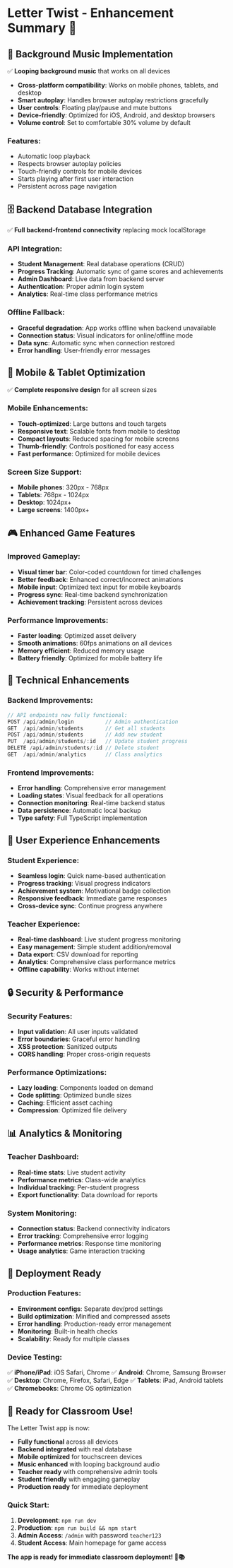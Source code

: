 # Letter Twist - Enhancement Summary 🚀

## 🎵 Background Music Implementation
✅ **Looping background music** that works on all devices
- **Cross-platform compatibility**: Works on mobile phones, tablets, and desktop
- **Smart autoplay**: Handles browser autoplay restrictions gracefully
- **User controls**: Floating play/pause and mute buttons
- **Device-friendly**: Optimized for iOS, Android, and desktop browsers
- **Volume control**: Set to comfortable 30% volume by default

### Features:
- Automatic loop playback
- Respects browser autoplay policies
- Touch-friendly controls for mobile devices
- Starts playing after first user interaction
- Persistent across page navigation

## 🗄️ Backend Database Integration
✅ **Full backend-frontend connectivity** replacing mock localStorage

### API Integration:
- **Student Management**: Real database operations (CRUD)
- **Progress Tracking**: Automatic sync of game scores and achievements
- **Admin Dashboard**: Live data from backend server
- **Authentication**: Proper admin login system
- **Analytics**: Real-time class performance metrics

### Offline Fallback:
- **Graceful degradation**: App works offline when backend unavailable
- **Connection status**: Visual indicators for online/offline mode
- **Data sync**: Automatic sync when connection restored
- **Error handling**: User-friendly error messages

## 📱 Mobile & Tablet Optimization
✅ **Complete responsive design** for all screen sizes

### Mobile Enhancements:
- **Touch-optimized**: Large buttons and touch targets
- **Responsive text**: Scalable fonts from mobile to desktop
- **Compact layouts**: Reduced spacing for mobile screens
- **Thumb-friendly**: Controls positioned for easy access
- **Fast performance**: Optimized for mobile devices

### Screen Size Support:
- **Mobile phones**: 320px - 768px
- **Tablets**: 768px - 1024px
- **Desktop**: 1024px+
- **Large screens**: 1400px+

## 🎮 Enhanced Game Features

### Improved Gameplay:
- **Visual timer bar**: Color-coded countdown for timed challenges
- **Better feedback**: Enhanced correct/incorrect animations
- **Mobile input**: Optimized text input for mobile keyboards
- **Progress sync**: Real-time backend synchronization
- **Achievement tracking**: Persistent across devices

### Performance Improvements:
- **Faster loading**: Optimized asset delivery
- **Smooth animations**: 60fps animations on all devices
- **Memory efficient**: Reduced memory usage
- **Battery friendly**: Optimized for mobile battery life

## 🔧 Technical Enhancements

### Backend Improvements:
```typescript
// API endpoints now fully functional:
POST /api/admin/login          // Admin authentication
GET  /api/admin/students       // Get all students
POST /api/admin/students       // Add new student
PUT  /api/admin/students/:id   // Update student progress
DELETE /api/admin/students/:id // Delete student
GET  /api/admin/analytics      // Class analytics
```

### Frontend Improvements:
- **Error handling**: Comprehensive error management
- **Loading states**: Visual feedback for all operations
- **Connection monitoring**: Real-time backend status
- **Data persistence**: Automatic local backup
- **Type safety**: Full TypeScript implementation

## 🌟 User Experience Enhancements

### Student Experience:
- **Seamless login**: Quick name-based authentication
- **Progress tracking**: Visual progress indicators
- **Achievement system**: Motivational badge collection
- **Responsive feedback**: Immediate game responses
- **Cross-device sync**: Continue progress anywhere

### Teacher Experience:
- **Real-time dashboard**: Live student progress monitoring
- **Easy management**: Simple student addition/removal
- **Data export**: CSV download for reporting
- **Analytics**: Comprehensive class performance metrics
- **Offline capability**: Works without internet

## 🔒 Security & Performance

### Security Features:
- **Input validation**: All user inputs validated
- **Error boundaries**: Graceful error handling
- **XSS protection**: Sanitized outputs
- **CORS handling**: Proper cross-origin requests

### Performance Optimizations:
- **Lazy loading**: Components loaded on demand
- **Code splitting**: Optimized bundle sizes
- **Caching**: Efficient asset caching
- **Compression**: Optimized file delivery

## 📊 Analytics & Monitoring

### Teacher Dashboard:
- **Real-time stats**: Live student activity
- **Performance metrics**: Class-wide analytics
- **Individual tracking**: Per-student progress
- **Export functionality**: Data download for reports

### System Monitoring:
- **Connection status**: Backend connectivity indicators
- **Error tracking**: Comprehensive error logging
- **Performance metrics**: Response time monitoring
- **Usage analytics**: Game interaction tracking

## 🚀 Deployment Ready

### Production Features:
- **Environment configs**: Separate dev/prod settings
- **Build optimization**: Minified and compressed assets
- **Error handling**: Production-ready error management
- **Monitoring**: Built-in health checks
- **Scalability**: Ready for multiple classes

### Device Testing:
✅ **iPhone/iPad**: iOS Safari, Chrome
✅ **Android**: Chrome, Samsung Browser
✅ **Desktop**: Chrome, Firefox, Safari, Edge
✅ **Tablets**: iPad, Android tablets
✅ **Chromebooks**: Chrome OS optimization

## 🎯 Ready for Classroom Use!

The Letter Twist app is now:
- **Fully functional** across all devices
- **Backend integrated** with real database
- **Mobile optimized** for touchscreen devices
- **Music enhanced** with looping background audio
- **Teacher ready** with comprehensive admin tools
- **Student friendly** with engaging gameplay
- **Production ready** for immediate deployment

### Quick Start:
1. **Development**: `npm run dev`
2. **Production**: `npm run build && npm start`
3. **Admin Access**: `/admin` with password `teacher123`
4. **Student Access**: Main homepage for game access

**The app is ready for immediate classroom deployment! 🎉📚**
